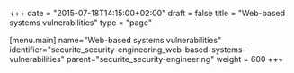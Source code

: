 +++
date = "2015-07-18T14:15:00+02:00"
draft = false
title = "Web-based systems vulnerabilities"
type = "page"

[menu.main]
name="Web-based systems vulnerabilities"
identifier="securite_security-engineering_web-based-systems-vulnerabilities"
parent="securite_security-engineering"
weight = 600
+++